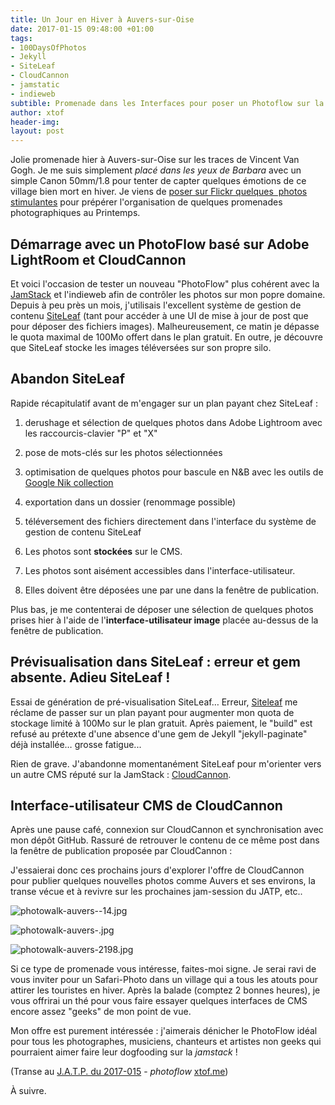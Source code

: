 ```yaml
---
title: Un Jour en Hiver à Auvers-sur-Oise
date: 2017-01-15 09:48:00 +01:00
tags:
- 100DaysOfPhotos
- Jekyll
- SiteLeaf
- CloudCannon
- jamstatic
- indieweb
subtible: Promenade dans les Interfaces pour poser un Photoflow sur la JAMstack
author: xtof
header-img: 
layout: post
---
```


Jolie promenade hier à Auvers-sur-Oise sur les traces de Vincent Van Gogh. Je me suis simplement *placé dans les yeux de Barbara* avec un simple Canon 50mm/1.8 pour tenter de capter quelques émotions de ce village bien mort en hiver. Je viens de [poser sur Flickr quelques  photos stimulantes](https://www.flickr.com/search/?sort=date-taken-desc&safe_search=1&tags=auverssuroise&user_id=37996578526%40N01&view_all=1) pour prépérer l'organisation de quelques promenades photographiques au Printemps.

## Démarrage avec un PhotoFlow basé sur Adobe LightRoom et CloudCannon

Et voici l'occasion de tester un nouveau "PhotoFlow" plus cohérent avec la [JamStack](http://ducamp.me/jamstack) et l'indieweb afin de contrôler les photos sur mon popre domaine. Depuis à peu près un mois, j'utilisais l'excellent système de gestion de contenu [SiteLeaf](https://siteleaf.com) (tant pour accéder à une UI de mise à jour de post que pour déposer des fichiers images). Malheureusement, ce matin je dépasse le quota maximal de 100Mo offert dans le plan gratuit. En outre, je découvre que SiteLeaf stocke les images téléversées sur son propre silo.

## Abandon SiteLeaf

Rapide récapitulatif avant de m'engager sur un plan payant chez SiteLeaf :

1. derushage et sélection de quelques photos dans Adobe Lightroom avec les raccourcis-clavier "P" et "X"

2. pose de mots-clés sur les photos sélectionnées

3. optimisation de quelques photos pour bascule en N&B avec les outils de [Google Nik collection](https://www.google.com/intl/fr/nikcollection/)

4. exportation dans un dossier (renommage possible)

5. téléversement des fichiers directement dans l'interface du système de gestion de contenu SiteLeaf

6. Les photos sont **stockées** sur le CMS.

7. Les photos sont aisément accessibles dans l'interface-utilisateur.

8. Elles doivent être déposées une par une dans la fenêtre de publication.

Plus bas, je me contenterai de déposer une sélection de quelques photos prises hier à l'aide de l'**interface-utilisateur image** placée au-dessus de la fenêtre de publication.

## Prévisualisation dans SiteLeaf : erreur et gem absente. Adieu SiteLeaf !

Essai de génération de pré-visualisation SiteLeaf… Erreur, [Siteleaf](https://www.siteleaf.com/) me réclame de passer sur un plan payant pour augmenter mon quota de stockage limité à 100Mo sur le plan gratuit. Après paiement, le "build" est refusé au prétexte d'une absence d'une gem de Jekyll "jekyll-paginate" déjà installée… grosse fatigue...

Rien de grave. J'abandonne momentanément SiteLeaf pour m'orienter vers un autre CMS réputé sur la JamStack : [CloudCannon](https://cloudcannon.com).

## Interface-utilisateur CMS de CloudCannon

Après une pause café, connexion sur CloudCannon et synchronisation avec mon dépôt GitHub. Rassuré de retrouver le contenu de ce même post dans la fenêtre de publication proposée par CloudCannon :

J'essaierai donc ces prochains jours d'explorer l'offre de CloudCannon pour publier quelques nouvelles photos comme Auvers et ses environs, la transe vécue et à revivre sur les prochaines jam-session du JATP, etc..

![photowalk-auvers--14.jpg](/uploads/photowalk-auvers--14.jpg)

![photowalk-auvers-.jpg](/uploads/photowalk-auvers-.jpg)

![photowalk-auvers-2198.jpg](/uploads/photowalk-auvers-2198.jpg)

Si ce type de promenade vous intéresse, faites-moi signe. Je serai ravi de vous inviter pour un Safari-Photo dans un village qui a tous les atouts pour attirer les touristes en hiver. Après la balade (comptez 2 bonnes heures), je vous offrirai un thé pour vous faire essayer quelques interfaces de CMS encore assez "geeks" de mon point de vue.

Mon offre est purement intéressée : j'aimerais dénicher le PhotoFlow idéal pour tous les photographes, musiciens, chanteurs et artistes non geeks qui pourraient aimer faire leur dogfooding sur la *jamstack* !

\(Transe au [J.A.T.P. du 2017-015](http://ducamp.me/2017-015#Here_.26_Now_JATP.C2.A0) - *photoflow* [xtof.me](http://xtof.me))

À suivre.
